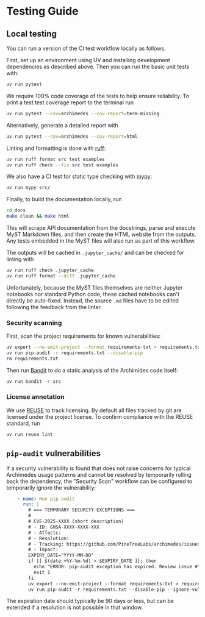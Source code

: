 # Testing Guide

## Local testing

You can run a version of the CI test workflow locally as follows.

First, set up an environment using UV and installing development dependencies as described above.
Then you can run the basic unit tests with:

```bash
uv run pytest
```

We require 100% code coverage of the tests to help ensure reliability.  To print a test test coverage report to the terminal run

```bash
uv run pytest --cov=archimedes --cov-report=term-missing
```

Alternatively, generate a detailed report with

```bash
uv run pytest --cov=archimedes --cov-report=html
```

Linting and formatting is done with [ruff](https://docs.astral.sh/ruff/):

```bash
uv run ruff format src test examples
uv run ruff check --fix src test examples
```

We also have a CI test for static type checking with [mypy](https://mypy-lang.org/):

```bash
uv run mypy src/
```

Finally, to build the documentation locally, run

```bash
cd docs
make clean && make html
```

This will scrape API documentation from the docstrings, parse and execute MyST Markdown files, and then create the HTML website from the outputs.
Any tests embedded in the MyST files will also run as part of this workflow.

The outputs will be cached in `.jupyter_cache/` and can be checked for linting with

```bash
uv run ruff check .jupyter_cache
uv run ruff format --diff .jupyter_cache
```

Unfortunately, because the MyST files themselves are neither Jupyter notebooks nor standard Python code, these cached notebooks can't directly be auto-fixed.
Instead, the source `.md` files have to be edited following the feedback from the linter.

### Security scanning

First, scan the project requirements for known vulnerabilities:

```bash
uv export --no-emit-project --format requirements-txt > requirements.txt
uv run pip-audit -r requirements.txt --disable-pip
rm requirements.txt
```

Then run [Bandit](https://bandit.readthedocs.io/) to do a static analysis of the Archimides code itself:

```bash
uv run bandit -r src
```

### License annotation

We use [REUSE](https://reuse.software/) to track licensing.  By default all files tracked by git are licensed under the project license.  To confirm compliance with the REUSE standard, run

```bash
uv run reuse lint
```

## `pip-audit` vulnerabilities

If a security vulnerability is found that does not raise concerns for typical Archimedes usage patterns and cannot be resolved by temporarily rolling back the dependency, the "Security Scan" workflow can be configured to temporarily ignore the vulnerability:

```yaml
    - name: Run pip-audit
      run: |
        # === TEMPORARY SECURITY EXCEPTIONS ===
        #
        # CVE-2025-XXXX (short description)
        # - ID: GHSA-XXXX-XXXX-XXX
        # - Affects:
        # - Resolution:
        # - Tracking: https://github.com/PineTreeLabs/archimedes/issues/YYY
        # - Impact:
        EXPIRY_DATE="YYYY-MM-DD"
        if [[ $(date +%Y-%m-%d) > $EXPIRY_DATE ]]; then
          echo "ERROR: pip-audit exception has expired. Review issue #YYY."
          exit 1
        fi
        uv export --no-emit-project --format requirements-txt > requirements.txt
        uv run pip-audit -r requirements.txt --disable-pip --ignore-vuln GHSA-XXXX-XXXX-XXX
```

The expiration date should typically be 90 days or less, but can be extended if a resolution is not possible in that window.